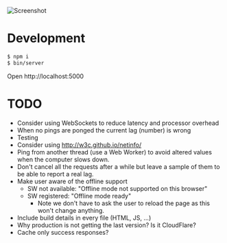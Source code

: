 ![Screenshot](https://raw.github.com/frosas/lag/master/screenshot.png)

# Development

```bash
$ npm i
$ bin/server
```

Open http://localhost:5000

# TODO

- Consider using WebSockets to reduce latency and processor overhead
- When no pings are ponged the current lag (number) is wrong
- Testing
- Consider using http://w3c.github.io/netinfo/
- Ping from another thread (use a Web Worker) to avoid altered values when the 
  computer slows down.
- Don't cancel all the requests after a while but leave a sample of them to be 
  able to report a real lag.
- Make user aware of the offline support
  - SW not available: "Offline mode not supported on this browser"
  - SW registered: "Offline mode ready"
    - Note we don't have to ask the user to reload the page as this won't change
      anything.
- Include build details in every file (HTML, JS, ...)
- Why production is not getting the last version? Is it CloudFlare?
- Cache only success responses?
